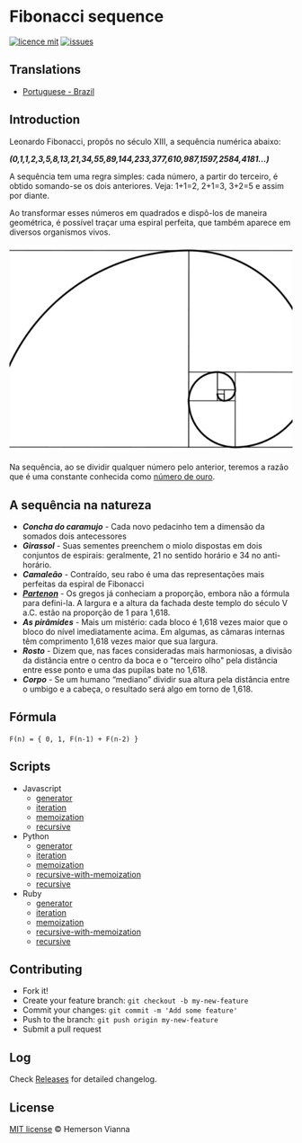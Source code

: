 # Fibonacci sequence

[![licence mit](https://img.shields.io/badge/license-MIT-blue.svg?style=flat-square)](http://hemersonvianna.mit-license.org/)
[![issues](https://img.shields.io/github/issues/descco-tools/math-fibonacci-sequence.svg?style=flat-square)](https://github.com/descco-tools/math-fibonacci-sequence/issues)

## Translations

* [Portuguese - Brazil](translations/pt_BR)

## Introduction

Leonardo Fibonacci, propôs no século XIII, a sequência numérica abaixo:

***(0,1,1,2,3,5,8,13,21,34,55,89,144,233,377,610,987,1597,2584,4181...)***

A sequência tem uma regra simples: cada número, a partir do terceiro, é obtido somando-se os dois anteriores. Veja: 1+1=2, 2+1=3, 3+2=5 e assim por diante.

Ao transformar esses números em quadrados e dispô-los de maneira geométrica, é possível traçar uma espiral perfeita, que também aparece em diversos organismos vivos.

![Espiral fibonacci](source/img/espiral-fibonacci.svg)

Na sequência, ao se dividir qualquer número pelo anterior, teremos a razão que é uma constante conhecida como [número de ouro](https://pt.wikipedia.org/wiki/Propor%C3%A7%C3%A3o_%C3%A1urea).


## A sequência na natureza

- ***Concha do caramujo*** - Cada novo pedacinho tem a dimensão da somados dois antecessores
- ***Girassol*** - Suas sementes preenchem o miolo dispostas em dois conjuntos de espirais: geralmente, 21 no sentido horário e 34 no anti-horário.
- ***Camaleão*** - Contraído, seu rabo é uma das representações mais perfeitas da espiral de Fibonacci
- ***[Partenon](https://pt.wikipedia.org/wiki/Partenon)*** - Os gregos já conheciam a proporção, embora não a fórmula para defini-la. A largura e a altura da fachada deste templo do século V a.C. estão na proporção de 1 para 1,618.
- ***As pirâmides*** - Mais um mistério: cada bloco é 1,618 vezes maior que o bloco do nível imediatamente acima. Em algumas, as câmaras internas têm comprimento 1,618 vezes maior que sua largura.
- ***Rosto*** - Dizem que, nas faces consideradas mais harmoniosas, a divisão da distância entre o centro da boca e o "terceiro olho" pela distância entre esse ponto e uma das pupilas bate no 1,618.
- ***Corpo*** - Se um humano “mediano” dividir sua altura pela distância entre o umbigo e a cabeça, o resultado será algo em torno de 1,618.


## Fórmula

```
F(n) = { 0, 1, F(n-1) + F(n-2) }
```

## Scripts

- Javascript
  - [generator](javascript/generator.js)
  - [iteration](javascript/iteration.js)
  - [memoization](javascript/memoization.js)
  - [recursive](javascript/recursive.js)
- Python
  - [generator](python/generator.py)
  - [iteration](python/iteration.py)
  - [memoization](python/memoization.py)
  - [recursive-with-memoization](python/recursive-with-memoization.py)
  - [recursive](python/recursive.py)
- Ruby
  - [generator](ruby/generator.rb)
  - [iteration](ruby/iteration.rb)
  - [memoization](ruby/memoization.rb)
  - [recursive-with-memoization](ruby/recursive-with-memoization.rb)
  - [recursive](ruby/recursive.rb)



## Contributing

- Fork it!
- Create your feature branch: `git checkout -b my-new-feature`
- Commit your changes: `git commit -m 'Add some feature'`
- Push to the branch: `git push origin my-new-feature`
- Submit a pull request

## Log

Check [Releases](https://github.com/descco-tools/math-fibonacci-sequence/releases) for detailed changelog.

## License

[MIT license](http://hemersonvianna.mit-license.org/) © Hemerson Vianna
